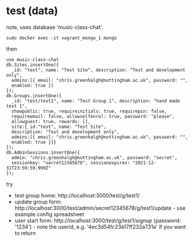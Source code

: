 # test (data)

note, uses database 'music-class-chat'.

```
sudo docker exec -it vagrant_mongo_1 mongo
```
then
```
use music-class-chat
db.Sites.insertOne({
  _id: "test", name: "Test Site", description: "Test and development only",
  admins:[{ email: "chris.greenhalgh@nottingham.ac.uk", password: "",
  enabled: true }]
});
db.Groups.insertOne({
  _id: "test/test1", name: "Test Group 1", description: "hand made test 1",
  showpublic: true, requireinitials: true, requirepin: false, 
  requireemail: false, allowselfenrol: true, password: "please", 
  allowguest: true, rewards: [], 
  site:{_id:"test", name: "Test Site", 
  description: "Test and development only",
  admins:[{ email: "chris.greenhalgh@nottingham.ac.uk", password: "",
  enabled: true }]}
});
db.AdminSessions.insertOne({
  admin: "chris.greenhalgh@nottingham.ac.uk", password: "secret",
  sessionkey: "secret12345678", sessionexpires: "2021-12-31T23:59:59.999Z"
});
```

try
- test group home: http://localhost:3000/test/g/test1/
- update group form: http://localhost:3000/test/admin/secret12345678/g/test1/update - use example config spreadsheet
- user start form: http://localhost:3000/test/g/test1/signup (password: '1234') - note the userid, e.g. '4ec3d54fc23e17ff232a731a' if you want to return




